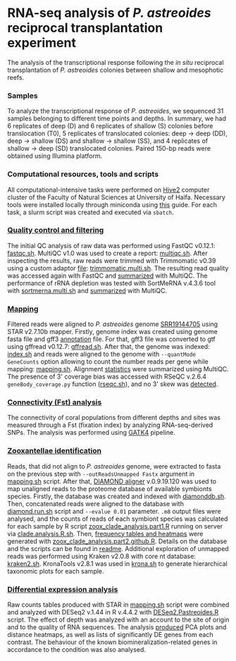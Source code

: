 # RNA-seq analysis of *P. astreoides* reciprocal transplantation experiment

The analysis of the transcriptional response following the *in situ* reciprocal transplantation of *P. astreoides* colonies between shallow and mesophotic reefs.

### Samples
To analyze the transcriptional response of *P. astreoides*, we sequenced 31 samples belonging to different time points and depths. In summary, we had 6 replicates of deep (D) and 6 replicates of shallow (S) colonies before translocation (T0), 5 replicates of translocated colonies: deep &rarr; deep (DD), deep &rarr; shallow (DS) and shallow &rarr; shallow (SS), and 4 replicates of shallow &rarr; deep (SD) translocated colonies. Paired 150-bp reads were obtained using Illumina platform. 

### Computational resources, tools and scripts
All computational-intensive tasks were performed on [Hive2](https://hivehpc.haifa.ac.il/) computer cluster of the Faculty of Natural Sciences at University of Haifa. Necessary tools were installed locally through miniconda using [this](https://docs.vultr.com/how-to-install-miniconda-on-ubuntu-22-04) guide. For each task, a slurm script was created and executed via `sbatch`. 

### [Quality control and filtering](https://github.com/talimass/Cayman-translocation/tree/main/RNAseq_analysis/QC_Filtering) 
The initial QC analysis of raw data was performed using FastQC v0.12.1: [fastqc.sh](https://github.com/talimass/Cayman-translocation/blob/main/RNAseq_analysis/QC_Filtering/fastqc.sh). MultiQC v1.0 was used to create a report: [multiqc.sh](https://github.com/talimass/Cayman-translocation/blob/main/RNAseq_analysis/QC_Filtering/multiqc.sh). After inspecting the results, raw reads were trimmed with Trimmomatic v0.39 using a custom adaptor [file](https://github.com/talimass/Cayman-translocation/blob/main/RNAseq_analysis/QC_Filtering/Sequencing_adaptors.fasta): [trimmomatic.multi.sh](https://github.com/talimass/Cayman-translocation/blob/main/RNAseq_analysis/QC_Filtering/trimmomatic.multi.sh). The resulting read quality was accessed again with FastQC and [summarized](https://github.com/talimass/Cayman-translocation/tree/main/RNAseq_analysis/QC_Filtering/results) with MultiQC. The performance of rRNA depletion was tested with SortMeRNA v.4.3.6 tool with [sortmerna.multi.sh](https://github.com/talimass/Cayman-translocation/blob/main/RNAseq_analysis/QC_Filtering/sortmerna.multi.sh) and [summarized](https://github.com/talimass/Cayman-translocation/tree/main/RNAseq_analysis/QC_Filtering/results) with MultiQC. 

### [Mapping](https://github.com/talimass/Cayman-translocation/tree/main/RNAseq_analysis/Mapping)
Filtered reads were aligned to *P. astreoides* genome [SRR19144705](https://www.ncbi.nlm.nih.gov/sra/?term=SRR19144705) using STAR v2.7.10b mapper. Firstly, genome index was created using genome fasta file and gff3 [annotation](https://osf.io/f7sc5) file. For that, gff3 file was converted to gtf using gffread v0.12.7: [gffread.sh](https://github.com/talimass/Cayman-translocation/blob/main/RNAseq_analysis/Mapping/gffread.sh). After that, the genome was indexed: [index.sh](https://github.com/talimass/Cayman-translocation/blob/main/RNAseq_analysis/Mapping/index.sh) and reads were aligned to the genome with  `--quantMode GeneCounts` option allowing to count the number reads per gene while mapping: [mapping.sh](https://github.com/talimass/Cayman-translocation/blob/main/RNAseq_analysis/Mapping/mapping.sh). Alignment [statistics](https://github.com/talimass/Cayman-translocation/blob/main/RNAseq_analysis/Mapping/results/multiqc.star_report.html) were summarized using MultiQC. The presence of 3' coverage bias was accessed with RSeQC v.2.6.4 `geneBody_coverage.py` function ([rseqc.sh](https://github.com/talimass/Cayman-translocation/blob/main/RNAseq_analysis/Mapping/rseqc.sh)), and no 3' skew was [detected](https://github.com/talimass/Cayman-translocation/tree/main/RNAseq_analysis/Mapping/results).

### [Connectivity (Fst) analysis](https://github.com/talimass/Cayman-translocation/tree/main/RNAseq_analysis/Connectivity)
The connectivity of coral populations from different depths and sites was measured through a Fst (fixation index) by analyzing RNA-seq-derived SNPs. The analysis was performed using [GATK4](https://gatk.broadinstitute.org/hc/en-us/articles/360036194592-Getting-started-with-GATK4) pipeline.

### [Zooxantellae identification](https://github.com/talimass/Cayman-translocation/tree/main/RNAseq_analysis/Zoox_identification)
Reads, that did not align to *P. astreoides* genome, were extracted to fasta on the previous step with `--outReadsUnmapped Fastx` argument in [mapping.sh](https://github.com/talimass/Cayman-translocation/blob/main/RNAseq_analysis/Mapping/mapping.sh) script. After that, [DIAMOND aligner](https://github.com/bbuchfink/diamond) v.0.9.19.120 was used to map unaligned reads to the proteome database of available symbionts species. Firstly, the database was created and indexed with [diamonddb.sh](https://github.com/talimass/Cayman-translocation/blob/main/RNAseq_analysis/Zoox_identification/diamonddb.sh). Then, concatenated reads were aligned to the database with [diamond.run.sh](https://github.com/talimass/Cayman-translocation/blob/main/RNAseq_analysis/Zoox_identification/diamond.run.sh) script and `--evalue 0.01` parameter. `.m8` output files were analysed, and the counts of reads of each symbiont species was calculated for each sample by R script [zoox_clade_analysis.part1.R](https://github.com/talimass/Cayman-translocation/blob/main/RNAseq_analysis/Zoox_identification/zoox_clade_analysis.part1.R) running on server via [clade.analysis.R.sh](https://github.com/talimass/Cayman-translocation/blob/main/RNAseq_analysis/Zoox_identification/clade.analysis.R.sh). Then, [frequency tables and heatmaps](https://github.com/talimass/Cayman-translocation/tree/main/RNAseq_analysis/Zoox_identification/results) were generated with [zoox_clade_analysis.part2.github.R](https://github.com/talimass/Cayman-translocation/blob/main/RNAseq_analysis/Zoox_identification/zoox_clade_analysis.part2.github.R). Details on the database and the scripts can be found in [readme](https://github.com/talimass/Cayman-translocation/blob/main/RNAseq_analysis/Zoox_identification/README.md). Additional exploration of unmapped reads was performed using Kraken v2.0.8 with core nt database: [kraken2.sh](https://github.com/talimass/Cayman-translocation/blob/main/RNAseq_analysis/Zoox_identification/kraken2.sh). KronaTools v2.8.1 was used in [krona.sh](https://github.com/talimass/Cayman-translocation/blob/main/RNAseq_analysis/Zoox_identification/krona.sh) to generate hierarchical taxonomic plots for each sample.

### [Differential expression analysis](https://github.com/talimass/Cayman-translocation/tree/main/RNAseq_analysis/DE_analysis)
Raw counts tables produced with STAR in [mapping.sh](https://github.com/talimass/Cayman-translocation/blob/main/RNAseq_analysis/Mapping/mapping.sh) script were combined and analyzed with DESeq2 v.1.44 in R v.4.4.2 with [DESeq2.Pastreoides.R](https://github.com/talimass/Cayman-translocation/blob/main/RNAseq_analysis/DE_analysis/DESeq2.Pastreoides.R) script. The effect of depth was analyzed with an account to the site of origin and to the quality of RNA sequences. The analysis [produced](https://github.com/talimass/Cayman-translocation/tree/main/RNAseq_analysis/DE_analysis/results) PCA plots and distance heatmaps, as well as lists of significantly DE genes from each contrast. The behaviour of the known biomineralization-related genes in accordance to the condition was also analysed.   
